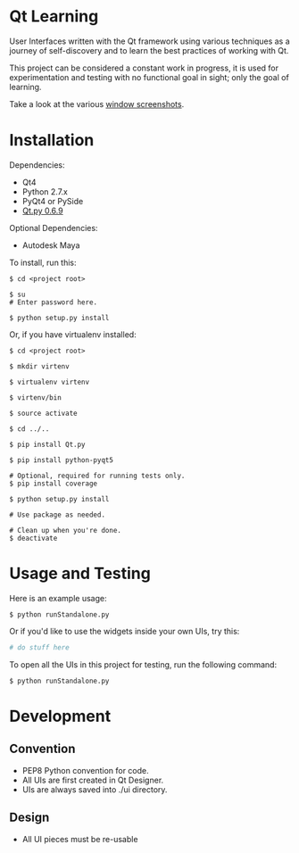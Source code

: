 # Qt Learning
User Interfaces written with the Qt framework using various techniques as a journey of self-discovery and to learn the best practices of working with Qt.

This project can be considered a constant work in progress, it is used for experimentation and testing with no functional goal in sight; only the goal of learning.

Take a look at the various [window screenshots](https://github.com/david-cattermole/qt-learning/blob/master/docs/windows.md).

# Installation

Dependencies:
- Qt4
- Python 2.7.x
- PyQt4 or PySide
- [Qt.py 0.6.9](https://github.com/mottosso/Qt.py/releases/tag/0.6.9)

Optional Dependencies:
- Autodesk Maya

To install, run this:
```commandline
$ cd <project root> 

$ su
# Enter password here.

$ python setup.py install
``` 

Or, if you have virtualenv installed:
```commandline
$ cd <project root> 

$ mkdir virtenv

$ virtualenv virtenv

$ virtenv/bin

$ source activate

$ cd ../..

$ pip install Qt.py

$ pip install python-pyqt5

# Optional, required for running tests only.
$ pip install coverage

$ python setup.py install

# Use package as needed.

# Clean up when you're done.
$ deactivate
``` 

# Usage and Testing

Here is an example usage:
```commandline
$ python runStandalone.py
```

Or if you'd like to use the widgets inside your own UIs, try this:
```python
# do stuff here
```

To open all the UIs in this project for testing, run the following command:
```commandline
$ python runStandalone.py
```


# Development

## Convention

- PEP8 Python convention for code.
- All UIs are first created in Qt Designer.
- UIs are always saved into ./ui directory.  

## Design

- All UI pieces must be re-usable 
